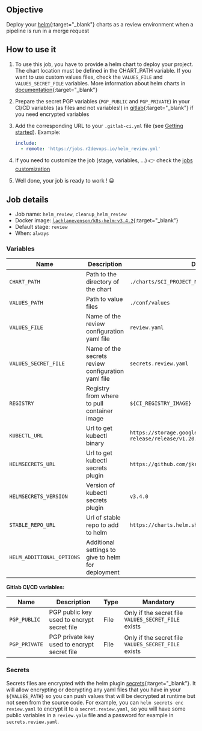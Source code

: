 ## Objective

Deploy your [helm](https://helm.sh/docs/intro/quickstart/){:target="_blank"} charts as a review environment when a pipeline is run in a merge request

## How to use it

1. To use this job, you have to provide a helm chart to deploy your project. The chart location must be defined in the CHART_PATH variable. If you want to use custom values files, check the `VALUES_FILE` and `VALUES_SECRET_FILE` variables. More information about helm charts in [documentation](https://helm.sh/docs/chart_template_guide/getting_started/){:target="_blank"}
2. Prepare the secret PGP variables (`PGP_PUBLIC` and `PGP_PRIVATE`) in your CI/CD variables (as files and not variables!) in [gitlab](https://docs.gitlab.com/12.10/ee/ci/variables/#via-the-ui){:target="_blank"} if you need encrypted variables
3. Add the corresponding URL to your `.gitlab-ci.yml` file (see [Getting started](/use-the-hub/)). Example:

    ```yaml
    include:
      - remote: 'https://jobs.r2devops.io/helm_review.yml'
    ```

4. If you need to customize the job (stage, variables, ...) 👉 check the [jobs
   customization](/use-the-hub/#jobs-customization)
5. Well done, your job is ready to work ! 😀

## Job details

* Job name: `helm_review`, `cleanup_helm_review`
* Docker image:
[`lachlanevenson/k8s-helm:v3.4.2`](https://hub.docker.com/r/lachlanevenson/k8s-helm/){:target="_blank"}
* Default stage: `review`
* When: `always`

### Variables

| Name | Description | Default | Mandatory |
| ---- | ----------- | ------- | --------- |
| `CHART_PATH` <img width=250/> | Path to the directory of the chart <img width=400/> | `./charts/$CI_PROJECT_NAME` | Yes |
| `VALUES_PATH` | Path to value files | `./conf/values` | Yes |
| `VALUES_FILE` | Name of the review configuration yaml file | `review.yaml` | Yes |
| `VALUES_SECRET_FILE` | Name of the secrets review configuration yaml file | `secrets.review.yaml` | Only if the secret file `VALUES_SECRET_FILE` exists |
| `REGISTRY` | Registry from where to pull container image | `${CI_REGISTRY_IMAGE}` |  Yes |
| `KUBECTL_URL` | Url to get kubectl binary | `https://storage.googleapis.com/kubernetes-release/release/v1.20.1/bin/linux/amd64/kubectl ` | Yes |
| `HELMSECRETS_URL` | Url to get kubectl secrets plugin | `https://github.com/jkroepke/helm-secrets ` | Yes |
| `HELMSECRETS_VERSION` | Version of kubectl secrets plugin | `v3.4.0` | Only if the secret file `VALUES_SECRET_FILE` exists |
| `STABLE_REPO_URL` | Url of stable repo to add to helm | `https://charts.helm.sh/stable ` | Yes |
| `HELM_ADDITIONAL_OPTIONS` | Additional settings to give to helm for deployment | ` ` | No |

**Gitlab CI/CD variables:**

| Name | Description | Type | Mandatory |
| ---- | ----------- | ---- | --------- |
| `PGP_PUBLIC` | PGP public key used to encrypt secret file | File | Only if the secret file `VALUES_SECRET_FILE` exists |
| `PGP_PRIVATE` | PGP private key used to encrypt secret file | File | Only if the secret file `VALUES_SECRET_FILE` exists |

### Secrets

Secrets files are encrypted with the helm plugin [secrets](https://github.com/zendesk/helm-secrets){:target="_blank"}.
It will allow encrypting or decrypting any yaml files that you have in your `${VALUES_PATH}` so you can push values that will be decrypted at runtime but not seen from the source code.
For example, you can `helm secrets enc review.yaml` to encrypt it to a `secret.review.yaml`, so you will have some public variables in a `review.yalm` file and a password for example in `secrets.review.yaml`.
